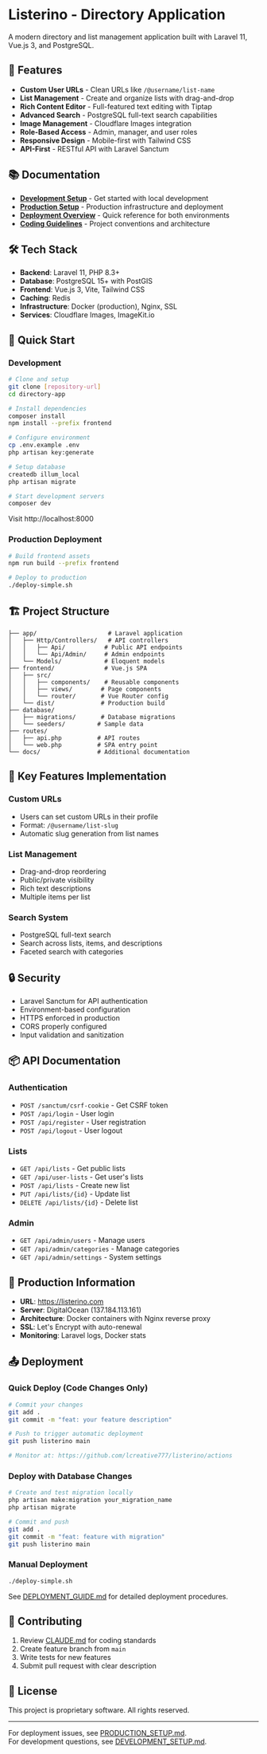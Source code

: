 # Listerino - Directory Application

A modern directory and list management application built with Laravel 11, Vue.js 3, and PostgreSQL.

## 🚀 Features

- **Custom User URLs** - Clean URLs like `/@username/list-name`
- **List Management** - Create and organize lists with drag-and-drop
- **Rich Content Editor** - Full-featured text editing with Tiptap
- **Advanced Search** - PostgreSQL full-text search capabilities
- **Image Management** - Cloudflare Images integration
- **Role-Based Access** - Admin, manager, and user roles
- **Responsive Design** - Mobile-first with Tailwind CSS
- **API-First** - RESTful API with Laravel Sanctum

## 📚 Documentation

- **[Development Setup](./DEVELOPMENT_SETUP.md)** - Get started with local development
- **[Production Setup](./PRODUCTION_SETUP.md)** - Production infrastructure and deployment
- **[Deployment Overview](./DEPLOYMENT.md)** - Quick reference for both environments
- **[Coding Guidelines](./CLAUDE.md)** - Project conventions and architecture

## 🛠️ Tech Stack

- **Backend**: Laravel 11, PHP 8.3+
- **Database**: PostgreSQL 15+ with PostGIS
- **Frontend**: Vue.js 3, Vite, Tailwind CSS
- **Caching**: Redis
- **Infrastructure**: Docker (production), Nginx, SSL
- **Services**: Cloudflare Images, ImageKit.io

## 🚦 Quick Start

### Development
```bash
# Clone and setup
git clone [repository-url]
cd directory-app

# Install dependencies
composer install
npm install --prefix frontend

# Configure environment
cp .env.example .env
php artisan key:generate

# Setup database
createdb illum_local
php artisan migrate

# Start development servers
composer dev
```

Visit http://localhost:8000

### Production Deployment
```bash
# Build frontend assets
npm run build --prefix frontend

# Deploy to production
./deploy-simple.sh
```

## 🏗️ Project Structure

```
├── app/                    # Laravel application
│   ├── Http/Controllers/   # API controllers
│   │   ├── Api/           # Public API endpoints
│   │   └── Api/Admin/     # Admin endpoints
│   └── Models/            # Eloquent models
├── frontend/              # Vue.js SPA
│   ├── src/              
│   │   ├── components/    # Reusable components
│   │   ├── views/        # Page components
│   │   └── router/       # Vue Router config
│   └── dist/             # Production build
├── database/             
│   ├── migrations/       # Database migrations
│   └── seeders/         # Sample data
├── routes/              
│   ├── api.php          # API routes
│   └── web.php          # SPA entry point
└── docs/                # Additional documentation
```

## 🔧 Key Features Implementation

### Custom URLs
- Users can set custom URLs in their profile
- Format: `/@username/list-slug`
- Automatic slug generation from list names

### List Management
- Drag-and-drop reordering
- Public/private visibility
- Rich text descriptions
- Multiple items per list

### Search System
- PostgreSQL full-text search
- Search across lists, items, and descriptions
- Faceted search with categories

## 🔒 Security

- Laravel Sanctum for API authentication
- Environment-based configuration
- HTTPS enforced in production
- CORS properly configured
- Input validation and sanitization

## 📦 API Documentation

### Authentication
- `POST /sanctum/csrf-cookie` - Get CSRF token
- `POST /api/login` - User login
- `POST /api/register` - User registration
- `POST /api/logout` - User logout

### Lists
- `GET /api/lists` - Get public lists
- `GET /api/user-lists` - Get user's lists
- `POST /api/lists` - Create new list
- `PUT /api/lists/{id}` - Update list
- `DELETE /api/lists/{id}` - Delete list

### Admin
- `GET /api/admin/users` - Manage users
- `GET /api/admin/categories` - Manage categories
- `GET /api/admin/settings` - System settings

## 🚀 Production Information

- **URL**: https://listerino.com
- **Server**: DigitalOcean (137.184.113.161)
- **Architecture**: Docker containers with Nginx reverse proxy
- **SSL**: Let's Encrypt with auto-renewal
- **Monitoring**: Laravel logs, Docker stats

## 📤 Deployment

### Quick Deploy (Code Changes Only)
```bash
# Commit your changes
git add .
git commit -m "feat: your feature description"

# Push to trigger automatic deployment
git push listerino main

# Monitor at: https://github.com/lcreative777/listerino/actions
```

### Deploy with Database Changes
```bash
# Create and test migration locally
php artisan make:migration your_migration_name
php artisan migrate

# Commit and push
git add .
git commit -m "feat: feature with migration"
git push listerino main
```

### Manual Deployment
```bash
./deploy-simple.sh
```

See [DEPLOYMENT_GUIDE.md](./DEPLOYMENT_GUIDE.md) for detailed deployment procedures.

## 🤝 Contributing

1. Review [CLAUDE.md](./CLAUDE.md) for coding standards
2. Create feature branch from `main`
3. Write tests for new features
4. Submit pull request with clear description

## 📝 License

This project is proprietary software. All rights reserved.

---

For deployment issues, see [PRODUCTION_SETUP.md](./PRODUCTION_SETUP.md).  
For development questions, see [DEVELOPMENT_SETUP.md](./DEVELOPMENT_SETUP.md).